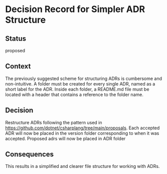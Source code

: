 # Decision Record for Simpler ADR Structure

## Status

proposed

## Context

The previously suggested scheme for structuring ADRs is cumbersome and non-intuitive.
A folder must be created for every single ADR, named as a short label for the ADR.
Inside each folder, a README.md file must be located with a header that contains a reference to the folder name.

## Decision

Restructure ADRs following the pattern used in https://github.com/dotnet/csharplang/tree/main/proposals.
Each accepted ADR will now be placed in the version folder corresponding to when it was accepted.
Proposed adrs will now be placed in ADR folder

## Consequences

This results in a simplified and clearer file structure for working with ADRs.
